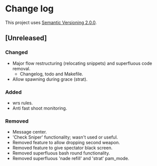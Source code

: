 # Change log

This project uses [Semantic Versioning 2.0.0](http://semver.org/spec/v2.0.0.html).

## [Unreleased]

### Changed
- Major flow restructuring (relocating snippets) and superfluous code removal.
    - Changelog, todo and Makefile.
- Allow spawning during grace (strat).

### Added
- wrs rules.
- Anti fast shoot monitoring.

### Removed
- Message center.
- 'Check Sniper' functionality; wasn't used or useful.
- Removed feature to allow dropping second weapon.
- Removed feature to give spectator black screen.
- Removed superfluous bash round functionality.
- Removed superfluous 'nade refill' and 'strat' pam_mode.
